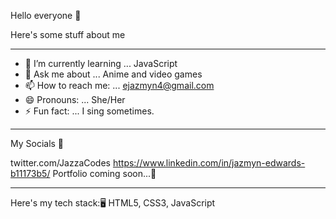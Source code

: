 Hello everyone 👋

Here's some stuff about me

<hr>

- 🌱 I’m currently learning ... JavaScript
- 💬 Ask me about ... Anime and video games
- 📫 How to reach me: ... ejazmyn4@gmail.com
- 😄 Pronouns: ... She/Her
- ⚡ Fun fact: ... I sing sometimes.

<hr> 

My Socials 🥰 

twitter.com/JazzaCodes
https://www.linkedin.com/in/jazmyn-edwards-b11173b5/
Portfolio coming soon...💭

<hr>
Here's my tech stack:🖥
HTML5, CSS3, JavaScript

